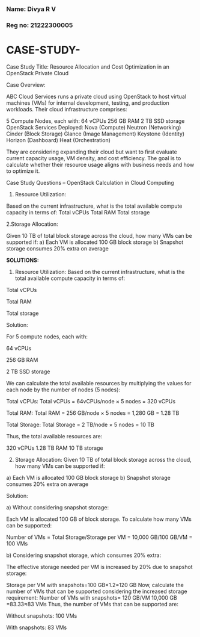 ### Name: Divya R V
### Reg no: 21222300005

# CASE-STUDY-

Case Study Title: Resource Allocation and Cost Optimization in an OpenStack Private Cloud

Case Overview:

ABC Cloud Services runs a private cloud using OpenStack to host virtual machines (VMs) for internal development, testing, and production workloads. Their cloud infrastructure comprises:

5 Compute Nodes, each with:
64 vCPUs
256 GB RAM
2 TB SSD storage
OpenStack Services Deployed:
Nova (Compute)
Neutron (Networking)
Cinder (Block Storage)
Glance (Image Management)
Keystone (Identity)
Horizon (Dashboard)
Heat (Orchestration)

They are considering expanding their cloud but want to first evaluate current capacity usage, VM density, and cost efficiency. The goal is to calculate whether their resource usage aligns with business needs and how to optimize it.

Case Study Questions – OpenStack Calculation in Cloud Computing

1. Resource Utilization:

Based on the current infrastructure, what is the total available compute capacity in terms of:
Total vCPUs
Total RAM
Total storage

2.Storage Allocation:

Given 10 TB of total block storage across the cloud, how many VMs can be supported if:
a) Each VM is allocated 100 GB block storage
b) Snapshot storage consumes 20% extra on average

**SOLUTIONS:**

1. Resource Utilization:
Based on the current infrastructure, what is the total available compute capacity in terms of:

Total vCPUs

Total RAM

Total storage

Solution:

For 5 compute nodes, each with:

64 vCPUs

256 GB RAM

2 TB SSD storage

We can calculate the total available resources by multiplying the values for each node by the number of nodes (5 nodes):

Total vCPUs:
Total vCPUs = 64vCPUs/node × 5 nodes = 320 vCPUs

Total RAM:
Total RAM = 256 GB/node × 5 nodes = 1,280 GB = 1.28 TB

Total Storage:
Total Storage = 2 TB/node × 5 nodes = 10 TB

Thus, the total available resources are:

320 vCPUs
1.28 TB RAM
10 TB storage

2. Storage Allocation:
Given 10 TB of total block storage across the cloud, how many VMs can be supported if:

a) Each VM is allocated 100 GB block storage
b) Snapshot storage consumes 20% extra on average

Solution:

a) Without considering snapshot storage:

Each VM is allocated 100 GB of block storage. To calculate how many VMs can be supported:

Number of VMs = Total Storage/Storage per VM = 10,000 GB/100 GB/VM = 100 VMs

b) Considering snapshot storage, which consumes 20% extra:

The effective storage needed per VM is increased by 20% due to snapshot storage:

Storage per VM with snapshots=100 GB×1.2=120 GB
Now, calculate the number of VMs that can be supported considering the increased storage requirement:
Number of VMs with snapshots= 
120 GB/VM
10,000 GB
 =83.33≈83 VMs
Thus, the number of VMs that can be supported are:

Without snapshots: 100 VMs

With snapshots: 83 VMs
